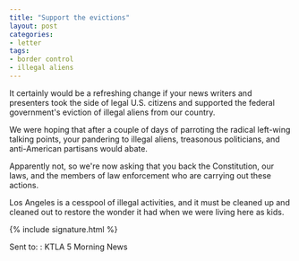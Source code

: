 ```yaml
---
title: "Support the evictions"
layout: post
categories:
- letter
tags:
- border control
- illegal aliens
---
```


It certainly would be a refreshing change if your news writers and presenters took the side of legal U.S. citizens and supported the federal government's eviction of illegal aliens from our country. 

We were hoping that after a couple of days of parroting the radical left-wing talking points, your pandering to illegal aliens, treasonous politicians, and anti-American partisans would abate. 

Apparently not, so we're now asking that you back the Constitution, our laws, and the members of law enforcement who are carrying out these actions. 

Los Angeles is a cesspool of illegal activities, and it must be cleaned up and cleaned out to restore the wonder it had when we were living here as kids.

{% include signature.html %}

Sent to:
: KTLA 5 Morning News
